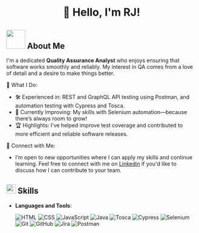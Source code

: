 <h1 align="center"><b>👋 Hello, I'm RJ! </b></h1>
	
## <picture><img src = "https://media.giphy.com/media/j2pOGeGYKe2xCCKwfi/giphy.gif" width = 50px></picture> **About Me**
I'm a dedicated <b>Quality Assurance Analyst</b> who enjoys ensuring that software works smoothly and reliably. My interest in QA comes from a love of detail and a desire to make things better.
<br>

 💼 What I Do:

- 🛠 Experienced in: REST and GraphQL API testing using Postman, and automation testing with Cypress and Tosca.
- 🚀 Currently Improving: My skills with Selenium automation—because there’s always room to grow!
- 🏆 Highlights: I’ve helped improve test coverage and contributed to more efficient and reliable software releases.

🔗 Connect with Me:
- I’m open to new opportunities where I can apply my skills and continue learning. Feel free to connect with me on [Linkedin](www.linkedin.com/in/rugvedi-jamgaonkar) if you'd like to discuss how I can contribute to your team.
  <br>

## 
## <img src="https://media2.giphy.com/media/QssGEmpkyEOhBCb7e1/giphy.gif?cid=ecf05e47a0n3gi1bfqntqmob8g9aid1oyj2wr3ds3mg700bl&rid=giphy.gif" width ="25"><b> Skills</b>

<p align="center">

- **Languages and Tools**:

   ![HTML](https://img.shields.io/badge/HTML5%20-%23E34F26.svg?style=for-the-badge&logo=html5&logoColor=white)
   ![CSS](https://img.shields.io/badge/CSS%20-%231572B6.svg?style=for-the-badge&logo=css3&logoColor=white)
   ![JavaScript](https://img.shields.io/badge/JavaScript%20-%23F7DF1E.svg?style=for-the-badge&logo=javascript&logoColor=black)
   ![Java](https://img.shields.io/badge/Java-red?style=for-the-badge&logo=openjdk&logoColor=white&color=darkred)
   ![Tosca](https://img.shields.io/badge/Tosca-3178C6.svg?style=for-the-badge&logo=tricentis&logoColor=white)
   ![Cypress](https://img.shields.io/badge/Cypress-4A4A55.svg?style=for-the-badge&logo=cypress&logoColor=white)
   ![Selenium](https://img.shields.io/badge/Selenium-43B02A.svg?style=for-the-badge&logo=selenium&logoColor=white)
   ![Git](https://img.shields.io/badge/git-%23F05033.svg?style=for-the-badge&logo=git&logoColor=white)
   ![GitHub](https://img.shields.io/badge/github-%23121011.svg?style=for-the-badge&logo=github&logoColor=white)
   ![Jira](https://img.shields.io/badge/Jira-%230052CC.svg?style=for-the-badge&logo=jira&logoColor=white)
   ![Postman](https://img.shields.io/badge/postman-%23F05033.svg?style=for-the-badge&logo=postman&logoColor=white)

